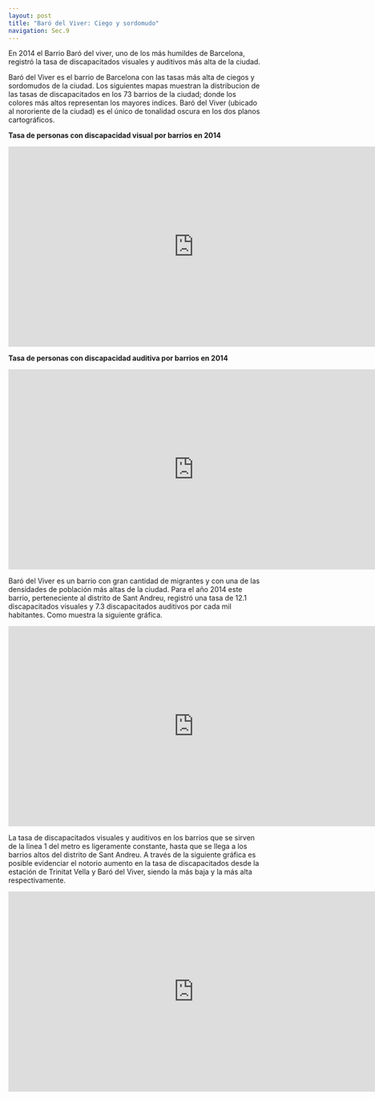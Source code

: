 ```yaml
---
layout: post
title: "Baró del Viver: Ciego y sordomudo"
navigation: Sec.9
---
```


En 2014 el Barrio Baró del viver, uno de los más humildes de Barcelona, registró la tasa de discapacitados visuales y auditivos más alta de la ciudad. 



Baró del Viver es el barrio de Barcelona con las tasas más alta de ciegos y sordomudos de la ciudad. Los siguientes mapas muestran la distribucion de las tasas de discapacitados en los 73 barrios de la ciudad; donde los colores más altos representan los mayores indices. Baró del Viver (ubicado al nororiente de la ciudad) es el único de tonalidad oscura en los dos planos cartográficos.  

**Tasa de personas con discapacidad visual por barrios en 2014**

<iframe width="740" height="400" scrolling="no" frameborder="no" src="https://fusiontables.google.com/embedviz?q=select+col16%3E%3E1+from+1bjtswEduoGB4_MLAffi272iKUhAYfVB4w6Silv7L&amp;viz=MAP&amp;h=false&amp;lat=41.40004773691827&amp;lng=2.153514743408209&amp;t=1&amp;z=12&amp;l=col16%3E%3E1&amp;y=8&amp;tmplt=15&amp;hml=KML"></iframe>


**Tasa de personas con discapacidad auditiva por barrios en 2014**

<iframe width="740" height="400" scrolling="no" frameborder="no" src="https://fusiontables.google.com/embedviz?q=select+col16+from+1dGvidkY5sVN57m1qXWBkP0akKOGZYY06xNaTEjMw&amp;viz=MAP&amp;h=false&amp;lat=41.39876007411703&amp;lng=2.2096480136718855&amp;t=1&amp;z=12&amp;l=col16&amp;y=8&amp;tmplt=16&amp;hml=KML"></iframe>


Baró del Viver es un barrio con gran cantidad de migrantes y con una de las densidades de población más altas de la ciudad. Para el año 2014 este barrio, perteneciente al distrito de Sant Andreu, registró una tasa de 12.1 discapacitados visuales  y 7.3 discapacitados auditivos por cada mil habitantes. Como muestra la siguiente gráfica. 

<iframe width="740" height="400" scrolling="no" frameborder="no" src="https://fusiontables.google.com/embedviz?containerId=googft-gviz-canvas&amp;q=select+col10%3E%3E0%2C+col4%3E%3E0+from+1bjtswEduoGB4_MLAffi272iKUhAYfVB4w6Silv7L+order+by+col10%3E%3E0+asc&amp;viz=GVIZ&amp;t=SCATTER&amp;rmax=250&amp;uiversion=2&amp;gco_forceIFrame=true&amp;gco_hasLabelsColumn=true&amp;gco_useFirstColumnAsDomain=true&amp;gco_treatLabelsAsText=false&amp;gco_legacyScatterChartLabels=true&amp;gco_lineWidth=0&amp;gco_booleanRole=certainty&amp;gco_pointSize=7&amp;gco_hAxis=%7B%22useFormatFromData%22%3Atrue%2C+%22viewWindow%22%3A%7B%22max%22%3Anull%2C+%22min%22%3Anull%7D%2C+%22minValue%22%3Anull%2C+%22maxValue%22%3Anull%2C+%22title%22%3A%22Tasa+de+discapacitados+auditivos.+%22%7D&amp;gco_vAxes=%5B%7B%22useFormatFromData%22%3Atrue%2C+%22viewWindow%22%3A%7B%22max%22%3Anull%2C+%22min%22%3Anull%7D%2C+%22minValue%22%3Anull%2C+%22maxValue%22%3Anull%2C+%22title%22%3A%22Tasa+de+discapacitados+visuales.+%22%7D%2C%7B%22useFormatFromData%22%3Atrue%2C+%22viewWindow%22%3A%7B%22max%22%3Anull%2C+%22min%22%3Anull%7D%2C+%22minValue%22%3Anull%2C+%22maxValue%22%3Anull%7D%5D&amp;gco_legend=none&amp;gco_title=Tasa+de+discapacitados+por+barrio+por+cada+1000+habs.+para+2014&amp;gco_series=%7B%220%22%3A%7B%22color%22%3A%22%23cc0000%22%7D%7D&amp;gco_tooltip=%7B%22isHtml%22%3Atrue%7D&amp;tmplt=14&amp;width=740&amp;height=400"></iframe>

La tasa de discapacitados visuales y auditivos en los barrios que se sirven de la linea 1 del metro es ligeramente constante, hasta que se llega a los barrios altos del distrito de Sant Andreu. A través de la siguiente gráfica es posible evidenciar el notorio aumento en la tasa de discapacitados desde la estación de Trinitat Vella y Baró del Viver, siendo la más baja y la más alta respectivamente. 

<iframe width="740" height="400" scrolling="no" frameborder="no" src="https://fusiontables.google.com/embedviz?containerId=googft-gviz-canvas&amp;q=select+col1%3E%3E0%2C+col0%3E%3E0%2C+col4%3E%3E1%2C+col10%3E%3E1+from+1a78d9o9-YD4V6HAtZYD9yggXxrtq92H_ttcj-EOh+order+by+col0%3E%3E0+asc+limit+20&amp;viz=GVIZ&amp;t=LINE&amp;uiversion=2&amp;gco_forceIFrame=true&amp;gco_hasLabelsColumn=true&amp;gco_vAxes=%5B%7B%22title%22%3Anull%2C+%22minValue%22%3A3%2C+%22maxValue%22%3A13%2C+%22useFormatFromData%22%3Atrue%2C+%22viewWindow%22%3A%7B%22max%22%3A13%2C+%22min%22%3A3%7D%2C+%22viewWindowMode%22%3A%22explicit%22%2C+%22gridlines%22%3A%7B%22color%22%3A%22none%22%7D%7D%2C%7B%22useFormatFromData%22%3Atrue%2C+%22viewWindow%22%3A%7B%22max%22%3Anull%2C+%22min%22%3Anull%7D%2C+%22minValue%22%3Anull%2C+%22maxValue%22%3Anull%2C+%22textStyle%22%3A%7B%22color%22%3A%22none%22%2C+%22fontSize%22%3A12%7D%7D%5D&amp;gco_useFirstColumnAsDomain=true&amp;gco_legacyScatterChartLabels=true&amp;gco_curveType=&amp;gco_booleanRole=certainty&amp;gco_lineWidth=2&amp;gco_hAxis=%7B%22useFormatFromData%22%3Atrue%2C+%22minValue%22%3Anull%2C+%22maxValue%22%3Anull%2C+%22viewWindow%22%3Anull%2C+%22viewWindowMode%22%3Anull%2C+%22slantedTextAngle%22%3A60%2C+%22slantedText%22%3Atrue%2C+%22textStyle%22%3A%7B%22color%22%3A%22%23222%22%2C+%22fontSize%22%3A%2210%22%7D%7D&amp;gco_legend=none&amp;gco_series=%7B%220%22%3A%7B%22color%22%3A%22none%22%2C+%22targetAxisIndex%22%3A1%7D%2C+%221%22%3A%7B%22color%22%3A%22%23990000%22%2C+%22targetAxisIndex%22%3A0%7D%2C+%222%22%3A%7B%22color%22%3A%22%23e06666%22%2C+%22targetAxisIndex%22%3A0%7D%7D&amp;gco_title=Tasa+de+discapacitados+visuales+y+auditivos.+Linea+1+del+metro.+&amp;width=740&amp;height=400"></iframe>




